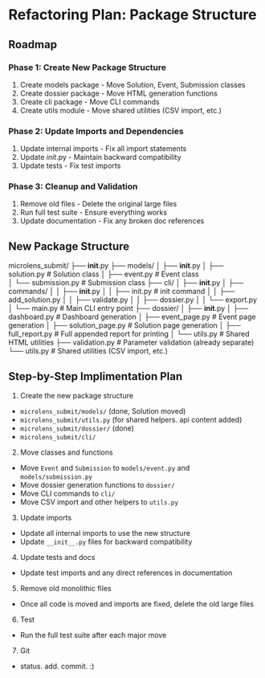 # Refactoring Plan: Package Structure

## Roadmap

### Phase 1: Create New Package Structure

1. Create models package - Move Solution, Event, Submission classes
2. Create dossier package - Move HTML generation functions
3. Create cli package - Move CLI commands
4. Create utils module - Move shared utilities (CSV import, etc.)

### Phase 2: Update Imports and Dependencies
1. Update internal imports - Fix all import statements
2. Update _init_.py - Maintain backward compatibility
3. Update tests - Fix test imports

### Phase 3: Cleanup and Validation
1. Remove old files - Delete the original large files
2. Run full test suite - Ensure everything works
3. Update documentation - Fix any broken doc references

## New Package Structure

microlens_submit/
├── __init__.py
├── models/
│   ├── __init__.py
│   ├── solution.py      # Solution class
│   ├── event.py         # Event class  
│   └── submission.py    # Submission class
├── cli/
│   ├── __init__.py
│   ├── commands/
│   │   ├── __init__.py
│   │   ├── init.py      # init command
│   │   ├── add_solution.py
│   │   ├── validate.py
│   │   ├── dossier.py
│   │   └── export.py
│   └── main.py          # Main CLI entry point
├── dossier/
│   ├── __init__.py
│   ├── dashboard.py     # Dashboard generation
│   ├── event_page.py    # Event page generation
│   ├── solution_page.py # Solution page generation
│   ├── full_report.py   # Full appended report for printing
│   └── utils.py         # Shared HTML utilities
├── validation.py        # Parameter validation (already separate)
└── utils.py            # Shared utilities (CSV import, etc.)

## Step-by-Step Implimentation Plan

1. Create the new package structure
  * `microlens_submit/models/` (done, Solution moved)
  * `microlens_submit/utils.py` (for shared helpers. api content added)
  * `microlens_submit/dossier/` (done)
  * `microlens_submit/cli/`


2. Move classes and functions
  * Move `Event` and `Submission` to `models/event.py` and `models/submission.py`
  * Move dossier generation functions to `dossier/`
  * Move CLI commands to `cli/`
  * Move CSV import and other helpers to `utils.py`

3. Update imports
  * Update all internal imports to use the new structure
  * Update `__init__.py` files for backward compatibility

4. Update tests and docs
  * Update test imports and any direct references in documentation

5. Remove old monolithic files
  * Once all code is moved and imports are fixed, delete the old large files

6. Test
  * Run the full test suite after each major move

7. Git
  * status. add. commit. :)